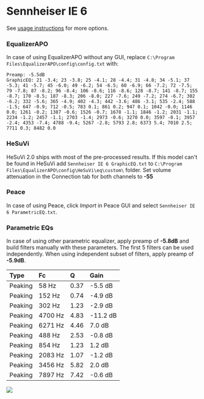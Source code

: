 # Sennheiser IE 6
See [usage instructions](https://github.com/jaakkopasanen/AutoEq#usage) for more options.

### EqualizerAPO
In case of using EqualizerAPO without any GUI, replace `C:\Program Files\EqualizerAPO\config\config.txt`
with:
```
Preamp: -5.5dB
GraphicEQ: 21 -3.4; 23 -3.8; 25 -4.1; 28 -4.4; 31 -4.8; 34 -5.1; 37 -5.3; 41 -5.7; 45 -6.0; 49 -6.2; 54 -6.5; 60 -6.9; 66 -7.2; 72 -7.5; 79 -7.8; 87 -8.2; 96 -8.4; 106 -8.6; 116 -8.6; 128 -8.7; 141 -8.7; 155 -8.7; 170 -8.5; 187 -8.3; 206 -8.0; 227 -7.6; 249 -7.2; 274 -6.7; 302 -6.2; 332 -5.6; 365 -4.9; 402 -4.3; 442 -3.6; 486 -3.1; 535 -2.4; 588 -1.5; 647 -0.9; 712 -0.5; 783 0.1; 861 0.2; 947 0.1; 1042 -0.0; 1146 0.0; 1261 -0.2; 1387 -0.6; 1526 -0.7; 1678 -1.1; 1846 -1.2; 2031 -1.1; 2234 -1.2; 2457 -1.1; 2703 -1.4; 2973 -0.6; 3270 0.0; 3597 -0.1; 3957 -2.4; 4353 -7.4; 4788 -9.4; 5267 -2.8; 5793 2.8; 6373 5.4; 7010 2.5; 7711 0.3; 8482 0.0
```

### HeSuVi
HeSuVi 2.0 ships with most of the pre-processed results. If this model can't be found in HeSuVi add
`Sennheiser IE 6 GraphicEQ.txt` to `C:\Program Files\EqualizerAPO\config\HeSuVi\eq\custom\` folder.
Set volume attenuation in the Connection tab for both channels to **-55**

### Peace
In case of using Peace, click *Import* in Peace GUI and select `Sennheiser IE 6 ParametricEQ.txt`.

### Parametric EQs
In case of using other parametric equalizer, apply preamp of **-5.8dB** and build filters manually
with these parameters. The first 5 filters can be used independently.
When using independent subset of filters, apply preamp of **-5.9dB**.

| Type    | Fc      |    Q | Gain     |
|:--------|:--------|:-----|:---------|
| Peaking | 58 Hz   | 0.37 | -5.5 dB  |
| Peaking | 152 Hz  | 0.74 | -4.9 dB  |
| Peaking | 302 Hz  | 1.23 | -2.9 dB  |
| Peaking | 4700 Hz | 4.83 | -11.2 dB |
| Peaking | 6271 Hz | 4.46 | 7.0 dB   |
| Peaking | 488 Hz  | 2.53 | -0.8 dB  |
| Peaking | 854 Hz  | 1.23 | 1.2 dB   |
| Peaking | 2083 Hz | 1.07 | -1.2 dB  |
| Peaking | 3456 Hz | 5.82 | 2.0 dB   |
| Peaking | 7897 Hz | 7.42 | -0.6 dB  |

![](https://raw.githubusercontent.com/jaakkopasanen/AutoEq/master/results/innerfidelity/sbaf-serious/Sennheiser%20IE%206/Sennheiser%20IE%206.png)